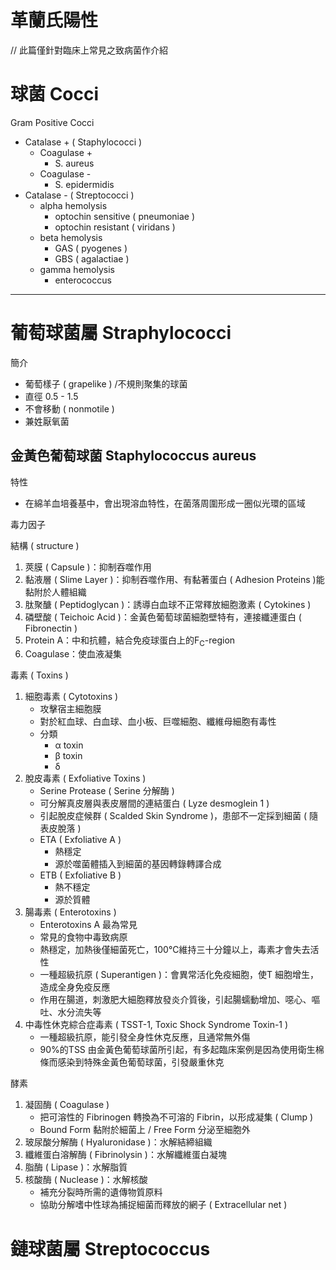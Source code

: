 # 革蘭氏陽性

// 此篇僅針對臨床上常見之致病菌作介紹


# 球菌 Cocci

Gram Positive Cocci 
- Catalase + ( Staphylococci )
  - Coagulase +
    - S. aureus
  - Coagulase -
    - S. epidermidis
- Catalase - ( Streptococci )
  - alpha hemolysis
    - optochin sensitive ( pneumoniae )
    - optochin resistant ( viridans ) 
  - beta hemolysis 
    - GAS ( pyogenes )
    - GBS ( agalactiae )
  - gamma hemolysis
    - enterococcus

---

# 葡萄球菌屬 Straphylococci

簡介
- 葡萄樣子 ( grapelike ) /不規則聚集的球菌
- 直徑 0.5 - 1.5 
- 不會移動 ( nonmotile )
- 兼姓厭氧菌

## 金黃色葡萄球菌 Staphylococcus aureus 

特性
- 在綿羊血培養基中，會出現溶血特性，在菌落周圍形成一圈似光環的區域

毒力因子

結構 ( structure )
1. 莢膜 ( Capsule )：抑制吞噬作用
2. 黏液層 ( Slime Layer )：抑制吞噬作用、有黏著蛋白 ( Adhesion Proteins )能黏附於人體組織
3. 肽聚醣 ( Peptidoglycan )：誘導白血球不正常釋放細胞激素 ( Cytokines )
4. 磷壁酸 ( Teichoic Acid )：金黃色葡萄球菌細胞壁特有，連接纖連蛋白 ( Fibronectin )
5. Protein A：中和抗體，結合免疫球蛋白上的F<sub>C</sub>-region
6. Coagulase：使血液凝集

毒素 ( Toxins )
1. 細胞毒素 ( Cytotoxins )
   - 攻擊宿主細胞膜
   - 對於紅血球、白血球、血小板、巨噬細胞、纖維母細胞有毒性
   - 分類
     - α toxin
     - β toxin
     - δ
2. 脫皮毒素 ( Exfoliative Toxins )
   - Serine Protease ( Serine 分解酶 )
   - 可分解真皮層與表皮層間的連結蛋白 ( Lyze desmoglein 1 )
   - 引起脫皮症候群 ( Scalded Skin Syndrome )，患部不一定採到細菌 ( 隨表皮脫落 )
   - ETA ( Exfoliative A )
     - 熱穩定
     - 源於噬菌體插入到細菌的基因轉錄轉譯合成
   - ETB ( Exfoliative B )
     - 熱不穩定
     - 源於質體
3. 腸毒素 ( Enterotoxins )
   - Enterotoxins A 最為常見
   - 常見的食物中毒致病原
   - 熱穩定，加熱後僅細菌死亡，100℃維持三十分鐘以上，毒素才會失去活性
   - 一種超級抗原 ( Superantigen )：會異常活化免疫細胞，使T 細胞增生，造成全身免疫反應
   - 作用在腸道，刺激肥大細胞釋放發炎介質後，引起腸蠕動增加、噁心、嘔吐、水分流失等
4. 中毒性休克綜合症毒素 ( TSST-1, Toxic Shock Syndrome Toxin-1 )
   - 一種超級抗原，能引發全身性休克反應，且通常無外傷
   - 90%的TSS 由金黃色葡萄球菌所引起，有多起臨床案例是因為使用衛生棉條而感染到特殊金黃色葡萄球菌，引發嚴重休克

酵素
1. 凝固酶 ( Coagulase )
   - 把可溶性的 Fibrinogen 轉換為不可溶的 Fibrin，以形成凝集 ( Clump )
   - Bound Form 黏附於細菌上 / Free Form 分泌至細胞外
2. 玻尿酸分解酶 ( Hyaluronidase )：水解結締組織
3. 纖維蛋白溶解酶 ( Fibrinolysin )：水解纖維蛋白凝塊
4. 脂酶 ( Lipase )：水解脂質
5. 核酸酶 ( Nuclease )：水解核酸
   - 補充分裂時所需的遺傳物質原料
   - 協助分解嗜中性球為捕捉細菌而釋放的網子 ( Extracellular net )


# 鏈球菌屬 Streptococcus

## 

